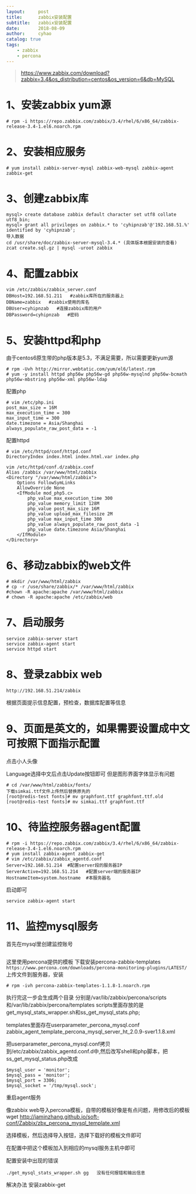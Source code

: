 ```yaml
---
layout:     post
title:      zabbix安装配置
subtitle:   zabbix安装配置
date:       2018-08-09
author:     cyhao
catalog: true
tags:
    - zabbix
    - percona
---
```


>https://www.zabbix.com/download?zabbix=3.4&os_distribution=centos&os_version=6&db=MySQL
# 1、安装zabbix yum源
```
# rpm -i https://repo.zabbix.com/zabbix/3.4/rhel/6/x86_64/zabbix-release-3.4-1.el6.noarch.rpm
```
# 2、安装相应服务 
```
# yum install zabbix-server-mysql zabbix-web-mysql zabbix-agent zabbix-get
```
# 3、创建zabbix库
```
mysql> create database zabbix default character set utf8 collate utf8_bin;
mysql> grant all privileges on zabbix.* to 'cyhipnzab'@'192.168.51.%' identified by 'cyhipnzab';
导入数据
cd /usr/share/doc/zabbix-server-mysql-3.4.* (具体版本根据安装的查看)
zcat create.sql.gz | mysql -uroot zabbix
```
# 4、配置zabbix
```
vim /etc/zabbix/zabbix_server.conf
DBHost=192.168.51.211   #zabbix库所在的服务器上
DBName=zabbix   #zabbix使用的库名
DBUser=cyhipnzab   #连接zabbix库的用户
DBPassword=cyhipnzab   #密码
```
# 5、安装httpd和php
由于centos6原生带的php版本是5.3，不满足需要，所以需要更新yum源
```
# rpm -Uvh http://mirror.webtatic.com/yum/el6/latest.rpm
# yum -y install httpd php56w php56w-gd php56w-mysqlnd php56w-bcmath php56w-mbstring php56w-xml php56w-ldap
```
配置php
```
# vim /etc/php.ini
post_max_size = 16M
max_execution_time = 300
max_input_time = 300
date.timezone = Asia/Shanghai
always_populate_raw_post_data = -1
```
配置httpd
```
# vim /etc/httpd/conf/httpd.conf
DirectoryIndex index.html index.html.var index.php

vim /etc/httpd/conf.d/zabbix.conf
Alias /zabbix /var/www/html/zabbix
<Directory "/var/www/html/zabbix">
    Options FollowSymLinks
    AllowOverride None
    <IfModule mod_php5.c>
        php_value max_execution_time 300
        php_value memory_limit 128M
        php_value post_max_size 16M
        php_value upload_max_filesize 2M
        php_value max_input_time 300
        php_value always_populate_raw_post_data -1
        php_value date.timezone Asia/Shanghai
    </IfModule>
</Directory>
```
# 6、移动zabbix的web文件
```
# mkdir /var/www/html/zabbix
# cp -r /use/share/zabbix/* /var/www/html/zabbix
#chown -R apache:apache /var/www/html/zabbix
# chown -R apache:apache /etc/zabbix/web
```
# 7、启动服务
```
service zabbix-server start
service zabbix-agent start
service httpd start
```
# 8、登录zabbix web
```
http://192.168.51.214/zabbix
```
根据页面提示信息配置，预检查，数据库配置等信息

# 9、页面是英文的，如果需要设置成中文可按照下面指示配置

点击小人头像

Language选择中文后点击Update按钮即可
但是图形界面字体显示有问题
```
# cd /var/www/html/zabbix/fonts/
下载simkai.ttf文件上传然后替换原先的
[root@redis-test fonts]# mv graphfont.ttf graphfont.ttf.old
[root@redis-test fonts]# mv simkai.ttf graphfont.ttf
```


# 10、待监控服务器agent配置
```
# rpm -i https://repo.zabbix.com/zabbix/3.4/rhel/6/x86_64/zabbix-release-3.4-1.el6.noarch.rpm
# yum install zabbix-agent zabbix-get
# vim /etc/zabbix/zabbix_agentd.conf 
Server=192.168.51.214  #配置server段的服务器IP
ServerActive=192.168.51.214   #配置server端的服务器IP
HostnameItem=system.hostname  #本服务器名
```
启动即可
```
service zabbix-agent start
```
# 11、监控mysql服务
首先在mysql里创建监控账号
```grant select,process,super,replication client on *.* to 'monitor'@'localhost' identified by 'monitor';
```
这里使用percona提供的模板
下载安装percona-zabbix-templates 
```https://www.percona.com/downloads/percona-monitoring-plugins/LATEST/```
上传文件到服务器，安装
```
# rpm -ivh percona-zabbix-templates-1.1.8-1.noarch.rpm
```
执行完这一步会生成两个目录 分别是/var/lib/zabbix/percona/scripts和/var/lib/zabbix/percona/templates
scripts里面存放的是get_mysql_stats_wrapper.sh和ss_get_mysql_stats.php; 

templates里面存在userparameter_percona_mysql.conf
zabbix_agent_template_percona_mysql_server_ht_2.0.9-sver1.1.8.xml 

把userparameter_percona_mysql.conf拷贝到/etc/zabbix/zabbix_agentd.conf.d中,然后改写shell和php脚本，把ss_get_mysql_status.php改成
```
$mysql_user = 'monitor';
$mysql_pass = 'monitor';
$mysql_port = 3306;
$mysql_socket = '/tmp/mysql.sock';
```
重启agent服务

像zabbix web导入percona模板，自带的模板好像是有点问题，用修改后的模板
wget http://jaminzhang.github.io/soft-conf/Zabbix/zbx_percona_mysql_template.xml

选择模板，然后选择导入按钮，选择下载好的模板文件即可


在配置中把这个模板加入到相应的mysql服务主机中即可



配置安装中出现的错误
```
./get_mysql_stats_wrapper.sh gg   没有任何报错和输出信息
```
解决办法  安装zabbix-get

